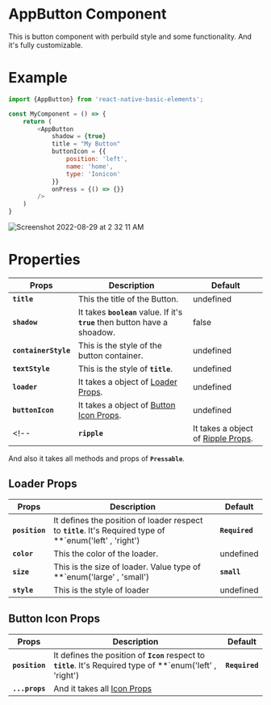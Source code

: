 # AppButton Component
This is button component with perbuild style and some functionality. And it's fully customizable.

# Example
```js
import {AppButton} from 'react-native-basic-elements';

const MyComponent = () => {
    return (
        <AppButton
            shadow = {true}
            title = "My Button"
            buttonIcon = {{
                position: 'left',
                name: 'home',
                type: 'Ionicon'
            }}
            onPress = {() => {}}
        />
    )
}
```

![Screenshot 2022-08-29 at 2 32 11 AM](https://user-images.githubusercontent.com/59437316/187094383-460f23c1-4919-40dc-9041-bf1d0b887a3f.png)
# Properties
| Props                | Description                                                                         | Default   |
|----------------------|-------------------------------------------------------------------------------------|-----------|
| **`title`**          | This the title of the Button.                                                       | undefined |
| **`shadow`**         | It takes **`boolean`** value. If it's **`true`** then button have a shoadow.        | false     |
| **`containerStyle`** | This is the style of the button container.                                          | undefined |
| **`textStyle`**      | This is the style of **`title`**.                                                   | undefined |
| **`loader`**      | It takes a object of [Loader Props](#loader-props).                           | undefined |
| **`buttonIcon`**     | It takes a object of [Button Icon Props](#button-icon-props).              | undefined |
<!-- | **`ripple`**         | It takes a object of [Ripple Props]().                                              | undefined | -->

And also it takes all methods and props of **`Pressable`**.


## Loader Props
| Props             | Description                                                                         | Default   |
|-------------------|-------------------------------------------------------------------------------------|-----------|
| **`position`**    | It defines the position of loader respect to **`title`**. It's Required type of **`enum('left' , 'right')  | **`Required`** |
| **`color`**       | This the color of the loader.                                                       | undefined |
| **`size`**        | This is the size of loader. Value type of **`enum('large' , 'small')                | **`small`** |
| **`style`**       | This is the style of loader                                                         | undefined |


## Button Icon Props
| Props             | Description                                                                         | Default   |
|-------------------|-------------------------------------------------------------------------------------|-----------|
| **`position`**    | It defines the position of **`Icon`** respect to **`title`**. It's Required type of **`enum('left' , 'right')  | **`Required`** |
| **`...props`**    | And it takes all [Icon Props](Icon-component.md#properties)                         |           |
